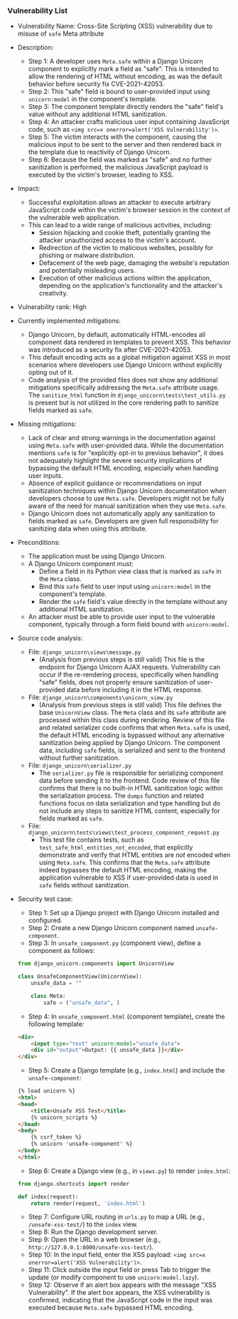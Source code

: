 ### Vulnerability List

- Vulnerability Name: Cross-Site Scripting (XSS) vulnerability due to misuse of `safe` Meta attribute

- Description:
    - Step 1: A developer uses `Meta.safe` within a Django Unicorn component to explicitly mark a field as "safe". This is intended to allow the rendering of HTML without encoding, as was the default behavior before security fix CVE-2021-42053.
    - Step 2: This "safe" field is bound to user-provided input using `unicorn:model` in the component's template.
    - Step 3: The component template directly renders the "safe" field's value without any additional HTML sanitization.
    - Step 4: An attacker crafts malicious user input containing JavaScript code, such as `<img src=x onerror=alert('XSS Vulnerability')>`.
    - Step 5: The victim interacts with the component, causing the malicious input to be sent to the server and then rendered back in the template due to reactivity of Django Unicorn.
    - Step 6: Because the field was marked as "safe" and no further sanitization is performed, the malicious JavaScript payload is executed by the victim's browser, leading to XSS.

- Impact:
    - Successful exploitation allows an attacker to execute arbitrary JavaScript code within the victim's browser session in the context of the vulnerable web application.
    - This can lead to a wide range of malicious activities, including:
        - Session hijacking and cookie theft, potentially granting the attacker unauthorized access to the victim's account.
        - Redirection of the victim to malicious websites, possibly for phishing or malware distribution.
        - Defacement of the web page, damaging the website's reputation and potentially misleading users.
        - Execution of other malicious actions within the application, depending on the application's functionality and the attacker's creativity.

- Vulnerability rank: High

- Currently implemented mitigations:
    - Django Unicorn, by default, automatically HTML-encodes all component data rendered in templates to prevent XSS. This behavior was introduced as a security fix after CVE-2021-42053.
    - This default encoding acts as a global mitigation against XSS in most scenarios where developers use Django Unicorn without explicitly opting out of it.
    - Code analysis of the provided files does not show any additional mitigations specifically addressing the `Meta.safe` attribute usage. The `sanitize_html` function in `django_unicorn\tests\test_utils.py` is present but is not utilized in the core rendering path to sanitize fields marked as `safe`.

- Missing mitigations:
    - Lack of clear and strong warnings in the documentation against using `Meta.safe` with user-provided data. While the documentation mentions `safe` is for "explicitly opt-in to previous behavior", it does not adequately highlight the severe security implications of bypassing the default HTML encoding, especially when handling user inputs.
    - Absence of explicit guidance or recommendations on input sanitization techniques within Django Unicorn documentation when developers choose to use `Meta.safe`. Developers might not be fully aware of the need for manual sanitization when they use `Meta.safe`.
    - Django Unicorn does not automatically apply any sanitization to fields marked as `safe`. Developers are given full responsibility for sanitizing data when using this attribute.

- Preconditions:
    - The application must be using Django Unicorn.
    - A Django Unicorn component must:
        - Define a field in its Python view class that is marked as `safe` in the `Meta` class.
        - Bind this `safe` field to user input using `unicorn:model` in the component's template.
        - Render the `safe` field's value directly in the template without any additional HTML sanitization.
    - An attacker must be able to provide user input to the vulnerable component, typically through a form field bound with `unicorn:model`.

- Source code analysis:
    - File: `django_unicorn\views\message.py`
        - (Analysis from previous steps is still valid) This file is the endpoint for Django Unicorn AJAX requests. Vulnerability can occur if the re-rendering process, specifically when handling "safe" fields, does not properly ensure sanitization of user-provided data before including it in the HTML response.
    - File: `django_unicorn\components\unicorn_view.py`
        - (Analysis from previous steps is still valid) This file defines the base `UnicornView` class. The `Meta` class and its `safe` attribute are processed within this class during rendering. Review of this file and related serializer code confirms that when `Meta.safe` is used, the default HTML encoding is bypassed without any alternative sanitization being applied by Django Unicorn. The component data, including `safe` fields, is serialized and sent to the frontend without further sanitization.
    - File: `django_unicorn\serializer.py`
        - The `serializer.py` file is responsible for serializing component data before sending it to the frontend. Code review of this file confirms that there is no built-in HTML sanitization logic within the serialization process. The `dumps` function and related functions focus on data serialization and type handling but do not include any steps to sanitize HTML content, especially for fields marked as `safe`.
    - File: `django_unicorn\tests\views\test_process_component_request.py`
        - This test file contains tests, such as `test_safe_html_entities_not_encoded`, that explicitly demonstrate and verify that HTML entities are *not* encoded when using `Meta.safe`. This confirms that the `Meta.safe` attribute indeed bypasses the default HTML encoding, making the application vulnerable to XSS if user-provided data is used in `safe` fields without sanitization.

- Security test case:
    - Step 1: Set up a Django project with Django Unicorn installed and configured.
    - Step 2: Create a new Django Unicorn component named `unsafe-component`.
    - Step 3: In `unsafe_component.py` (component view), define a component as follows:
    ```python
    from django_unicorn.components import UnicornView

    class UnsafeComponentView(UnicornView):
        unsafe_data = ""

        class Meta:
            safe = ("unsafe_data", )
    ```
    - Step 4: In `unsafe_component.html` (component template), create the following template:
    ```html
    <div>
        <input type="text" unicorn:model="unsafe_data">
        <div id="output">Output: {{ unsafe_data }}</div>
    </div>
    ```
    - Step 5: Create a Django template (e.g., `index.html`) and include the `unsafe-component`:
    ```html
    {% load unicorn %}
    <html>
    <head>
        <title>Unsafe XSS Test</title>
        {% unicorn_scripts %}
    </head>
    <body>
        {% csrf_token %}
        {% unicorn 'unsafe-component' %}
    </body>
    </html>
    ```
    - Step 6: Create a Django view (e.g., in `views.py`) to render `index.html`:
    ```python
    from django.shortcuts import render

    def index(request):
        return render(request, 'index.html')
    ```
    - Step 7: Configure URL routing in `urls.py` to map a URL (e.g., `/unsafe-xss-test/`) to the `index` view.
    - Step 8: Run the Django development server.
    - Step 9: Open the URL in a web browser (e.g., `http://127.0.0.1:8000/unsafe-xss-test/`).
    - Step 10: In the input field, enter the XSS payload: `<img src=x onerror=alert('XSS Vulnerability')>`.
    - Step 11: Click outside the input field or press Tab to trigger the update (or modify component to use `unicorn:model.lazy`).
    - Step 12: Observe if an alert box appears with the message "XSS Vulnerability". If the alert box appears, the XSS vulnerability is confirmed, indicating that the JavaScript code in the input was executed because `Meta.safe` bypassed HTML encoding.
